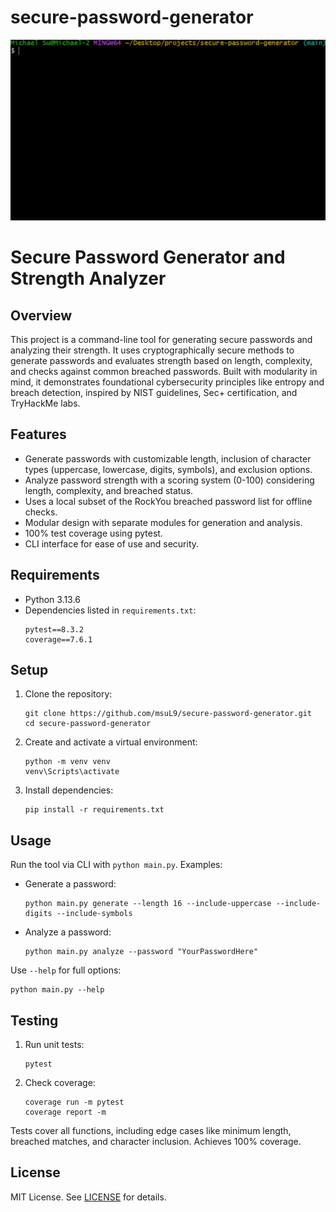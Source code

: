# secure-password-generator

![Demo](docs/demo.gif)

# Secure Password Generator and Strength Analyzer

## Overview
This project is a command-line tool for generating secure passwords and analyzing their strength. It uses cryptographically secure methods to generate passwords and evaluates strength based on length, complexity, and checks against common breached passwords. Built with modularity in mind, it demonstrates foundational cybersecurity principles like entropy and breach detection, inspired by NIST guidelines, Sec+ certification, and TryHackMe labs.

## Features
- Generate passwords with customizable length, inclusion of character types (uppercase, lowercase, digits, symbols), and exclusion options.
- Analyze password strength with a scoring system (0-100) considering length, complexity, and breached status.
- Uses a local subset of the RockYou breached password list for offline checks.
- Modular design with separate modules for generation and analysis.
- 100% test coverage using pytest.
- CLI interface for ease of use and security.

## Requirements
- Python 3.13.6
- Dependencies listed in `requirements.txt`:
  ```
  pytest==8.3.2
  coverage==7.6.1
  ```

## Setup
1. Clone the repository:
   ```
   git clone https://github.com/msuL9/secure-password-generator.git
   cd secure-password-generator
   ```
2. Create and activate a virtual environment:
   ```
   python -m venv venv
   venv\Scripts\activate
   ```
3. Install dependencies:
   ```
   pip install -r requirements.txt
   ```

## Usage
Run the tool via CLI with `python main.py`. Examples:

- Generate a password:
  ```
  python main.py generate --length 16 --include-uppercase --include-digits --include-symbols
  ```

- Analyze a password:
  ```
  python main.py analyze --password "YourPasswordHere"
  ```

Use `--help` for full options:
```
python main.py --help
```

## Testing
1. Run unit tests:
   ```
   pytest
   ```
2. Check coverage:
   ```
   coverage run -m pytest
   coverage report -m
   ```
Tests cover all functions, including edge cases like minimum length, breached matches, and character inclusion. Achieves 100% coverage.

## License

MIT License. See [LICENSE](LICENSE) for details.
